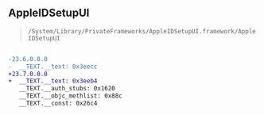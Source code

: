 ## AppleIDSetupUI

> `/System/Library/PrivateFrameworks/AppleIDSetupUI.framework/AppleIDSetupUI`

```diff

-23.6.0.0.0
-  __TEXT.__text: 0x3eecc
+23.7.0.0.0
+  __TEXT.__text: 0x3eeb4
   __TEXT.__auth_stubs: 0x1620
   __TEXT.__objc_methlist: 0x88c
   __TEXT.__const: 0x26c4

```
